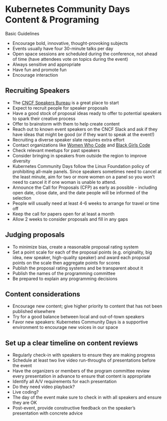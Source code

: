 # Kubernetes Community Days Content & Programing
Basic Guidelines

* Encourage bold, innovative, thought-provoking subjects
* Events usually have four 30-minute talks per day
* Open space sessions are scheduled during the conference, not ahead of time (have attendees vote on topics during the event)
* Always sensitive and appropriate
* Have fun and promote fun
* Encourage interaction

## Recruiting Speakers

* The [CNCF Speakers Bureau](https://www.cncf.io/speakers/) is a great place to start
* Expect to recruit people for speaker proposals
 * Have a good stock of proposal ideas ready to offer to potential speakers to spark their creative process
  * Offer to brainstorm with them to help create content
   * Reach out to known event speakers on the CNCF Slack and ask if they have ideas that might be good (or if they want to speak at the event!)
* Recruiting a diverse speaker slate requires extra effort
 * Contact organizations like [Women Who Code](https://www.womenwhocode.com/) and [Black Girls Code](http://www.blackgirlscode.com/)
 * Check relevant meetups for past speakers
  * Consider bringing in speakers from outside the region to improve diversity
* Kubernetes Community Days follow the Linux Foundation policy of prohibiting all-male panels. Since speakers sometimes need to cancel at the least minute, aim for two or more women on a panel so you won’t need to cancel it if one woman is unable to attend.
* Announce the Call for Proposals (CFP) as early as possible - including open date, close date, and the date people will be informed of the selection
 * People will usually need at least 4-6 weeks to arrange for travel or time off
 * Keep the call for papers open for at least a month
 * Allow 2 weeks to consider proposals and fill in any gaps


## Judging proposals

* To minimize bias, create a reasonable proposal rating system
* Set a point scale for each of the proposal points (e.g. originality, big idea, new speaker, high-quality speaker) and award each proposal points on the scale then aggregate points for scores
* Publish the proposal rating systems and be transparent about it
* Publish the names of the programming committee
* Be prepared to explain any programming decisions

## Content considerations

* Encourage new content; give higher priority to content that has not been published elsewhere
* Try for a good balance between local and out-of-town speakers
* Favor new speakers: Kubernetes Community Days is a supportive environment to encourage new voices in our space

## Set up a clear timeline on content reviews

* Regularly check-in with speakers to ensure they are making progress
* Schedule at least two live video run-throughs of presentations before the event
* Have the organizers or members of the program committee review every presentation in advance to ensure that content is appropriate
* Identify all A/V requirements for each presentation
 * Do they need video playback?
 * Live coding?
* The day of the event make sure to check in with all speakers and ensure they are OK
* Post-event, provide constructive feedback on the speaker’s presentation with concrete advice
